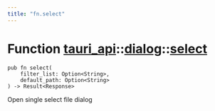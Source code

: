 ```yaml
---
title: "fn.select"
---
```


# Function [tauri_api](/docs/api/rust/tauri_api/../index.html)::​[dialog](/docs/api/rust/tauri_api/index.html)::​[select](/docs/api/rust/tauri_api/)

    pub fn select(
        filter_list: Option<String>, 
        default_path: Option<String>
    ) -> Result<Response>

Open single select file dialog

      